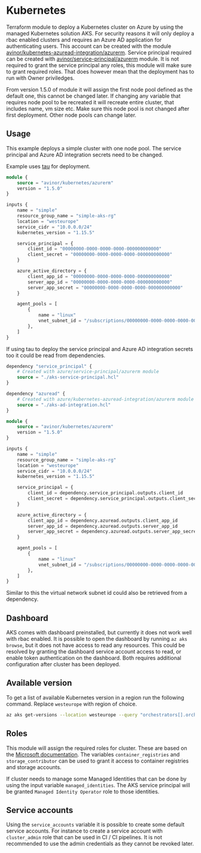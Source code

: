 # Kubernetes

Terraform module to deploy a Kubernetes cluster on Azure by using the managed Kubernetes solution AKS. For security reasons it will only deploy a rbac enabled clusters and requires an Azure AD application for authenticating users. This account can be created with the module [avinor/kubernetes-azuread-integration/azurerm](https://github.com/avinor/terraform-azurerm-kubernetes-azuread-integration). Service principal required can be created with [avinor/service-principal/azurerm](https://github.com/avinor/terraform-azurerm-service-principal) module. It is not required to grant the service principal any roles, this module will make sure to grant required roles. That does however mean that the deployment has to run with Owner priviledges.

From version 1.5.0 of module it will assign the first node pool defined as the default one, this cannot be changed later. If changing any variable that requires node pool to be recreated it will recreate entire cluster, that includes name, vm size etc. Make sure this node pool is not changed after first deployment. Other node pools can change later.

## Usage

This example deploys a simple cluster with one node pool. The service principal and Azure AD integration secrets need to be changed.

Example uses [tau](https://github.com/avinor/tau) for deployment.

```terraform
module {
    source = "avinor/kubernetes/azurerm"
    version = "1.5.0"
}

inputs {
    name = "simple"
    resource_group_name = "simple-aks-rg"
    location = "westeurope"
    service_cidr = "10.0.0.0/24"
    kubernetes_version = "1.15.5"

    service_principal = {
        client_id = "00000000-0000-0000-0000-000000000000"
        client_secret = "00000000-0000-0000-0000-000000000000"
    }

    azure_active_directory = {
        client_app_id = "00000000-0000-0000-0000-000000000000"
        server_app_id = "00000000-0000-0000-0000-000000000000"
        server_app_secret = "00000000-0000-0000-0000-000000000000"
    }

    agent_pools = [
        {
            name = "linux"
            vnet_subnet_id = "/subscriptions/00000000-0000-0000-0000-000000000000/resourceGroups/mygroup1/providers/Microsoft.Network/virtualNetworks/myvnet1"
        },
    ]
}
```

If using tau to deploy the service principal and Azure AD integration secrets too it could be read from dependencies.

```terraform
dependency "service_principal" {
    # Created with azure/service-principal/azurerm module
    source = "./aks-service-principal.hcl"
}

dependency "azuread" {
    # Created with azure/kubernetes-azuread-integration/azurerm module
    source = "./aks-ad-integration.hcl"
}

module {
    source = "avinor/kubernetes/azurerm"
    version = "1.5.0"
}

inputs {
    name = "simple"
    resource_group_name = "simple-aks-rg"
    location = "westeurope"
    service_cidr = "10.0.0.0/24"
    kubernetes_version = "1.15.5"

    service_principal = {
        client_id = dependency.service_principal.outputs.client_id
        client_secret = dependency.service_principal.outputs.client_secret
    }

    azure_active_directory = {
        client_app_id = dependency.azuread.outputs.client_app_id
        server_app_id = dependency.azuread.outputs.server_app_id
        server_app_secret = dependency.azuread.outputs.server_app_secret
    }

    agent_pools = [
        {
            name = "linux"
            vnet_subnet_id = "/subscriptions/00000000-0000-0000-0000-000000000000/resourceGroups/mygroup1/providers/Microsoft.Network/virtualNetworks/myvnet1"
        },
    ]
}
```

Similar to this the virtual network subnet id could also be retrieved from a dependency.

## Dashboard

AKS comes with dashboard preinstalled, but currently it does not work well with rbac enabled. It is possible to open the dashboard by running `az aks browse`, but it does not have access to read any resources. This could be resolved by granting the dashboard service account access to read, or enable token authentication on the dashboard. Both requires additional configuration after cluster has been deployed.

## Available version

To get a list of available Kubernetes version in a region run the following command. Replace `westeurope` with region of choice.

```bash
az aks get-versions --location westeurope --query "orchestrators[].orchestratorVersion"
```

## Roles

This module will assign the required roles for cluster. These are based on the [Microsoft documentation](https://docs.microsoft.com/en-us/azure/aks/kubernetes-service-principal). The variables `container_registries` and `storage_contributor` can be used to grant it access to container registries and storage accounts.

If cluster needs to manage some Managed Identities that can be done by using the input variable `managed_identities`. The AKS service principal will be granted `Managed Identity Operator` role to those identities.

## Service accounts

Using the `service_accounts` variable it is possible to create some default service accounts. For instance to create a service account with `cluster_admin` role that can be used in CI / CI pipelines. It is not recommended to use the admin credentials as they cannot be revoked later.
